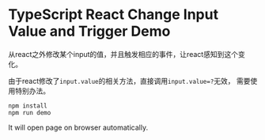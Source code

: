 TypeScript React Change Input Value and Trigger Demo
=================================

从react之外修改某个input的值，并且触发相应的事件，让react感知到这个变化。

由于react修改了`input.value`的相关方法，直接调用`input.value=?`无效，
需要使用特别办法。

```
npm install
npm run demo
```

It will open page on browser automatically.
